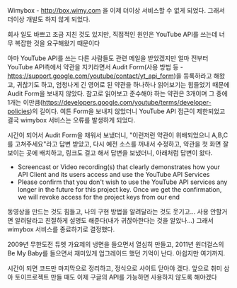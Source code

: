 Wimybox - http://box.wimy.com 을 이제 더이상 서비스할 수 없게 되었다. 그래서 더이상 개발도 하지 않게 되었다.

회사 일도 바쁘고 조금 지친 것도 있지만, 직접적인 원인은 YouTube API를 쓰는데 너무 복잡한 것을 요구해왔기 때문이다

아마 YouTube API를 쓰는 다른 사람들도 관련 메일을 받았겠지만 얼마 전부터 YouTube API측에서 약관을 지키라면서 Audit Form(사용 방법 등 - https://support.google.com/youtube/contact/yt_api_form)을 등록하라고 해왔고, 귀찮기도 하고, 엄청나게 긴 영어로 된 약관을 하나하나 읽어보기는 힘들었기 때문에 Audit Form을 보내지 않았다. 참고로 읽어보고 준수해야 하는 약관은 3개이며 그 중에 1개는 이만큼(https://developers.google.com/youtube/terms/developer-policies)의 길이다. 여튼 Form을 보내지 않았더니 YouTube API 접근이 제한되었고 결국 wimybox 서비스는 오류를 발생하게 되었다.

시간이 되어서 Audit Form을 채워서 보냈더니, "이런저런 약관이 위배되었으니 A,B,C를 고쳐주세요"라고 답변 받았고, 다시 예전 소스를 꺼내서 수정하고, 약관을 첫 화면 잘 보이는 곳에 배치하고, 링크도 걸고 해서 답변을 보냈더니, 아래처럼 답변이 왔다.

* Screencast or Video recording(s) that clearly demonstrates how your API Client and its users access and use the YouTube API Services
* Please confirm that you don't wish to use the YouTube API services any longer in the future for this project key. Once we get the confirmation, we will revoke access for the project keys from our end

 동영상을 만드는 것도 힘들고, 나의 구현 방법을 알려달라는 것도 웃기고... 사용 안할거면 알려달라고 친절하게 설명도 해준다(내가 귀찮아한다는 것을 알았나...) 그래서 wimybox 서비스를 종료하기로 결정했다.
 
 2009년 무한도전 듀엣 가요제의 냉면을 들으면서 열심히 만들고, 2011년 원더걸스의 Be My Baby를 들으면서 재미있게 업그레이드 했던 기억이 난다. 아쉽지만 여기까지.

 시간이 되면 코드만 마지막으로 정리하고, 정식으로 사이트 닫아야 겠다. 앞으로 취미 삼아 토이프로젝트 만들 때도 이제 구글의 API를 가능하면 사용하지 않도록 해야겠다
